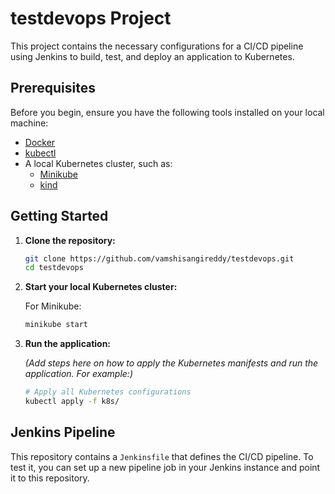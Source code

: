 # testdevops Project

This project contains the necessary configurations for a CI/CD pipeline using Jenkins to build, test, and deploy an application to Kubernetes.

## Prerequisites

Before you begin, ensure you have the following tools installed on your local machine:

- [Docker](https://docs.docker.com/get-docker/)
- [kubectl](https://kubernetes.io/docs/tasks/tools/install-kubectl/)
- A local Kubernetes cluster, such as:
  - [Minikube](https://minikube.sigs.k8s.io/docs/start/)
  - [kind](https://kind.sigs.k8s.io/docs/user/quick-start/)

## Getting Started

1.  **Clone the repository:**
    ```sh
    git clone https://github.com/vamshisangireddy/testdevops.git
    cd testdevops
    ```

2.  **Start your local Kubernetes cluster:**

    For Minikube:
    ```sh
    minikube start
    ```

3.  **Run the application:**

    *(Add steps here on how to apply the Kubernetes manifests and run the application. For example:)*
    ```sh
    # Apply all Kubernetes configurations
    kubectl apply -f k8s/
    ```

## Jenkins Pipeline

This repository contains a `Jenkinsfile` that defines the CI/CD pipeline. To test it, you can set up a new pipeline job in your Jenkins instance and point it to this repository.